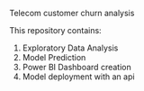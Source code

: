 Telecom customer churn analysis


This repository contains:
1. Exploratory Data Analysis
2. Model Prediction 
3. Power BI Dashboard creation
4. Model deployment with an api
